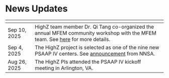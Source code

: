 # News Updates

<img width=150px, style="margin:-10px"> | |
------------ | -----------------------------------------------------------------
Sep 10, 2025 | HighZ team member Dr. Qi Tang co-organized the annual MFEM community workshop with the MFEM team. See [here](https://mfem.org/workshop/) for more details.
Sep 4, 2025  | The HighZ project is selected as one of the nine new PSAAP IV centers. See [announcement](https://www.energy.gov/nnsa/articles/nnsa-announces-selection-next-round-predictive-science-academic-alliance-program) from NNSA.   
Aug 26, 2025| The HighZ PIs attended the PSAAP IV kickoff meeting in Arlington, VA.

